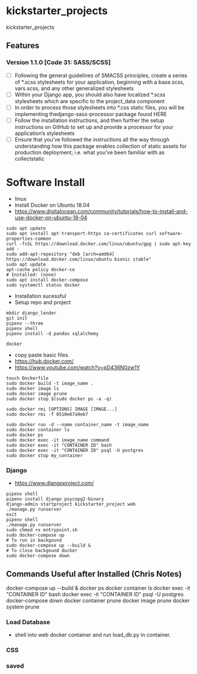 # kickstarter_projects

kickstarter_projects

## Features

### Version 1.1.0 [Code 31: SASS/SCSS]

- [ ] Following the general guidelines of SMACSS principles, create a series of *.scss stylesheets for your application, beginning with a base.scss, vars.scss, and any other generalized stylesheets
- [ ] Within your Django app, you should also have localized *.scss stylesheets which are specific to the project_data component
- [ ] In order to process those stylesheets into *.css static files, you will be implementing thedjango-sass-processor package found HERE
 - [ ] Follow the installation instructions, and then further the setup instructions on GitHub to set up and provide a processor for your application’s stylesheets
 - [ ] Ensure that you’ve followed the instructions all the way through understanding how this package enables collection of static assets for production deployment; i.e. what you’ve been familiar with as collectstatic

# Software Install

- linux
- Install Docker on Ubuntu 18.04
 - https://www.digitalocean.com/community/tutorials/how-to-install-and-use-docker-on-ubuntu-18-04
```
sudo apt update
sudo apt install apt-transport-https ca-certificates curl software-properties-common
curl -fsSL https://download.docker.com/linux/ubuntu/gpg | sudo apt-key add -
sudo add-apt-repository "deb [arch=amd64] https://download.docker.com/linux/ubuntu bionic stable"
sudo apt update
apt-cache policy docker-ce
# Installed: (none)
sudo apt install docker-compose
sudo systemctl status docker
```
- Installation sucessful
- Setup repo and project
```
mkdir django_lender
git init
pipenv --three
pipenv shell
pipenv install -d pandas sqlalchemy

docker
```
- copy paste basic files.
- https://hub.docker.com/
- https://www.youtube.com/watch?v=pD436N0zw1Y
```
touch Dockerfile
sudo docker build -t image_name .
sudo docker image ls
sudo docker image prune
sudo docker stop $(sudo docker ps -a -q)

sudo docker rmi [OPTIONS] IMAGE [IMAGE...]
sudo docker rmi -f 0510e67a9eb7

sudo docker run -d --name container_name -t image_name
sudo docker container ls
sudo docker ps
sudo docker exec -it image_name command
sudo docker exec -it "CONTAINER ID" bash
sudo docker exec -it "CONTAINER ID" psql -U postgres
sudo docker stop my_container
```

### Django

- https://www.djangoproject.com/
```
pipenv shell
pipenv install django psycopg2-binary
django-admin startproject kickstarter_project web
./manage.py runserver
exit
pipenv shell
./manage.py runserver
sudo chmod +x entrypoint.sh
sudo docker-compose up
# To run in backgound
sudo docker-compose up --build &
# To close backgound docker
sudo docker-compose down
```

## Commands Useful after Installed (Chris Notes)

docker-compose up --build &
docker ps
docker container ls
docker exec -it "CONTAINER ID" bash
docker exec -it "CONTAINER ID" psql -U postgres
docker-compose down
docker container prune
docker image prune
docker system prune

### Load Database

- shell into web docker container and run load_db.py in container.

### CSS


### saved

